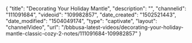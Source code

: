 {
    "title": "Decorating Your Holiday Mantle",
    "description": "",
    "channelid": "111091684",
    "videoid": "109982857",
    "date_created": "1502521443",
    "date_modified": "1504049174",
    "type": "captivate",
    "layout": "channelVideo",
    "url": "\/bbbusa-latest-videos\/decorating-your-holiday-mantle-classic-cozy-2-notes\/111091684-109982857"
}